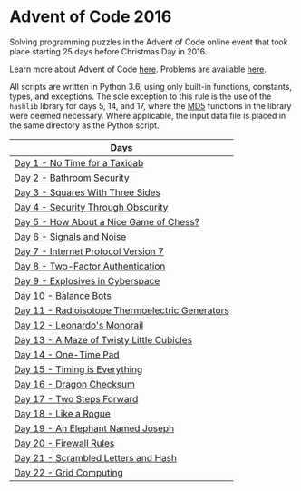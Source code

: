 # Advent of Code 2016

Solving programming puzzles in the Advent of Code online event that took place starting 25 days before Christmas Day in 2016. 

Learn more about Advent of Code [here](http://adventofcode.com/2016/about). Problems are available [here](http://adventofcode.com/2016).

All scripts are written in Python 3.6, using only built-in functions, constants, types, and exceptions. The sole exception to this rule is the use of the `hashlib` library for days 5, 14, and 17, where the [MD5](https://en.wikipedia.org/wiki/MD5) functions in the library were deemed necessary. Where applicable, the input data file is placed in the same directory as the Python script.

|Days|
|---|
|[Day 1 - No Time for a Taxicab](Day%201%20-%20No%20Time%20for%20a%20Taxicab)
|[Day 2 - Bathroom Security](Day%202%20-%20Bathroom%20Security)
|[Day 3 - Squares With Three Sides](Day%203%20-%20Squares%20With%20Three%20Sides)
|[Day 4 - Security Through Obscurity](Day%204%20-%20Security%20Through%20Obscurity)
|[Day 5 - How About a Nice Game of Chess?](Day%205%20-%20How%20About%20a%20Nice%20Game%20of%20Chess)
|[Day 6 - Signals and Noise](Day%206%20-%20Signals%20and%20Noise)
|[Day 7 - Internet Protocol Version 7](Day%207%20-%20Internet%20Protocol%20Version%207)
|[Day 8 - Two-Factor Authentication](Day%208%20-%20Two-Factor%20Authentication)
|[Day 9 - Explosives in Cyberspace](Day%209%20-%20Explosives%20in%20Cyberspace)
|[Day 10 - Balance Bots](Day%2010%20-%20Balance%20Bots)
|[Day 11 - Radioisotope Thermoelectric Generators](Day%2011%20-%20Radioisotope%20Thermoelectric%20Generators)
|[Day 12 - Leonardo's Monorail](Day%2012%20-%20Leonardos%20Monorail)
|[Day 13 - A Maze of Twisty Little Cubicles](Day%2013%20-%20A%20Maze%20of%20Twisty%20Little%20Cubicles)
|[Day 14 - One-Time Pad](Day%2014%20-%20One-Time%20Pad)
|[Day 15 - Timing is Everything](Day%2015%20-%20Timing%20is%20Everything)
|[Day 16 - Dragon Checksum](Day%2016%20-%20Dragon%20Checksum)
|[Day 17 - Two Steps Forward](Day%2017%20-%20Two%20Steps%20Forward)
|[Day 18 - Like a Rogue](Day%2018%20-%20Like%20a%20Rogue)
|[Day 19 - An Elephant Named Joseph](Day%2019%20-%20An%20Elephant%20Named%20Joseph)
|[Day 20 - Firewall Rules](Day%2020%20-%20Firewall%20Rules)
|[Day 21 - Scrambled Letters and Hash](Day%2021%20-%20Scrambled%20Letters%20and%20Hash)
|[Day 22 - Grid Computing](Day%2022%20-%20Grid%20Computing)
